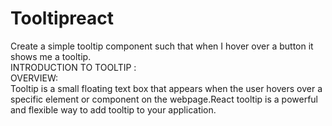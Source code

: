 # Tooltipreact
Create a simple tooltip component such that when I hover over a button it shows me a tooltip.
<br />INTRODUCTION TO TOOLTIP :
<br />OVERVIEW:<br />Tooltip is a small floating text box that appears when the user hovers over a specific element or component on the webpage.React tooltip is a powerful and flexible way to add tooltip to your application.

